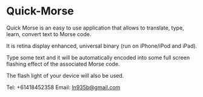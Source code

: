 # Quick-Morse

Quick Morse is an easy to use application that allows to translate, type, learn, convert text to Morse code.

It is retina display enhanced, universal binary (run on iPhone/iPod and iPad).

Type some text and it will be automatically encoded into some full screen flashing effect of the associated Morse code.

The flash light of your device will also be used.

Tel: +61418452358
Email: ln935b@gmail.com

